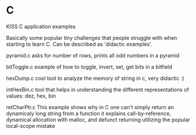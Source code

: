 # C
KISS C application examples

Basically some popular tiny challenges that people struggle with when starting to learn C.
Can be described as 'didactic examples'. 

pyramid.c
  asks for number of rows, prints all odd numbers in a pyramid
  
bitToggle.c
  example of how to toggle, invert, set, get bits in a bitfield
 
hexDump.c
  cool tool to analyze the memory of string in c, very didactic :)
  
intHexBin.c
  tool that helps in understanding the different representations of values: dez, hex, bin

retCharPtr.c
  This example shows why in C one can't simply return an dynamicaly long string from a function
  it explains call-by-reference, dynamical allocation with malloc, and defunct returning utilizing the popular local-scope mistake
